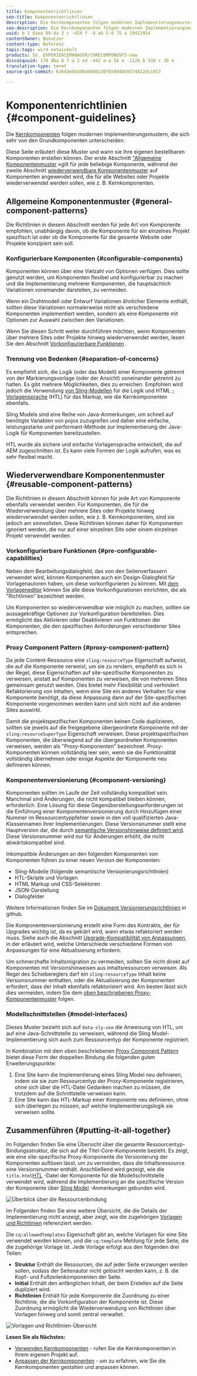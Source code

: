 ```yaml
---
title: Komponentenrichtlinien
seo-title: Komponentenrichtlinien
description: Die Kernkomponenten folgen modernen Implementierungsmustern, die sich sehr von den Grundkomponenten unterscheiden.
seo-description: Die Kernkomponenten folgen modernen Implementierungsmustern, die sich sehr von den Grundkomponenten unterscheiden.
uuid: b 1 daea 89-da 3 c -454 f -8 ab 5-d 75 a 19412954
contentOwner: Benutzer
content-type: Referenz
topic-tags: wird entwickelt
products: SG_ EXPERIENCEMANAGER/CORECOMPONENTS-new
discoiquuid: 170 dba 8 f-a 2 ed -442 e-a 56 e -1126 b 338 c 36 e
translation-type: tm+mt
source-git-commit: 62643e5bd49ab006230f65004bb9374822dcc017

---
```



# Komponentenrichtlinien {#component-guidelines}

Die [Kernkomponenten](developing.md) folgen modernen Implementierungsmustern, die sich sehr von den Grundkomponenten unterscheiden.

Diese Seite erläutert diese Muster und wann sie Ihre eigenen bestellbaren Komponenten erstellen können. Der erste Abschnitt [&quot;Allgemeine Komponentenmuster](guidelines.md) «gilt für jede beliebige Komponente, während der zweite Abschnitt [wiederverwendbare Komponentenmuster](guidelines.md) auf Komponenten angewendet wird, die für alle Websites oder Projekte wiederverwendet werden sollen, wie z. B. Kernkomponenten.

## Allgemeine Komponentenmuster {#general-component-patterns}

Die Richtlinien in diesem Abschnitt werden für jede Art von Komponente empfohlen, unabhängig davon, ob die Komponente für ein einzelnes Projekt spezifisch ist oder ob die Komponente für die gesamte Website oder Projekte konzipiert sein soll.

### Konfigurierbare Komponenten {#configurable-components}

Komponenten können über eine Vielzahl von Optionen verfügen. Dies sollte genutzt werden, um Komponenten flexibel und konfigurierbar zu machen und die Implementierung mehrerer Komponenten, die hauptsächlich Variationen voneinander darstellen, zu vermeiden.

Wenn ein Drahtmodell oder Entwurf Variationen ähnlicher Elemente enthält, sollten diese Variationen normalerweise nicht als verschiedene Komponenten implementiert werden, sondern als eine Komponente mit Optionen zur Auswahl zwischen den Variationen.

Wenn Sie diesen Schritt weiter durchführen möchten, wenn Komponenten über mehrere Sites oder Projekte hinweg wiederverwendet werden, lesen Sie den Abschnitt [Vorkonfigurierbare Funktionen](#pre-configurable-capabilities) .

### Trennung von Bedenken {#separation-of-concerns}

Es empfiehlt sich, die Logik (oder das Modell) einer Komponente getrennt von der Markierungsvorlage (oder der Ansicht) voneinander getrennt zu halten. Es gibt mehrere Möglichkeiten, dies zu erreichen. Empfohlen wird jedoch die Verwendung [von Sling-Modellen](https://sling.apache.org/documentation/bundles/models.html) für die Logik und HTML [-Vorlagensprache](https://helpx.adobe.com/experience-manager/htl/using/overview.html) (HTL) für das Markup, wie die Kernkomponenten ebenfalls.

Sling Models sind eine Reihe von Java-Anmerkungen, um schnell auf benötigte Variablen von pojos zuzugreifen und daher eine einfache, leistungsstarke und performant-Methode zur Implementierung der Java-Logik für Komponenten bereitzustellen.

HTL wurde als sichere und einfache Vorlagensprache entwickelt, die auf AEM zugeschnitten ist. Es kann viele Formen der Logik aufrufen, was es sehr flexibel macht.

## Wiederverwendbare Komponentenmuster {#reusable-component-patterns}

Die Richtlinien in diesem Abschnitt können für jede Art von Komponente ebenfalls verwendet werden. Für Komponenten, die für die Wiederverwendung über mehrere Sites oder Projekte hinweg wiederverwendet werden sollen, wie z. B. Kernkomponenten, sind sie jedoch am sinnvollsten. Diese Richtlinien können daher für Komponenten ignoriert werden, die nur auf einer einzelnen Site oder einem einzelnen Projekt verwendet werden.

### Vorkonfigurierbare Funktionen {#pre-configurable-capabilities}

Neben dem Bearbeitungsdialogfeld, das von den Seitenverfassern verwendet wird, können Komponenten auch ein Design-Dialogfeld für Vorlagenautoren haben, um diese vorkonfigurieren zu können. Mit [dem Vorlageneditor](https://helpx.adobe.com/experience-manager/6-5/sites/authoring/using/templates.html) können Sie alle diese Vorkonfigurationen einrichten, die als &quot;Richtlinien&quot; bezeichnet werden.

Um Komponenten so wiederverwendbar wie möglich zu machen, sollten sie aussagekräftige Optionen zur Vorkonfiguration bereitstellen. Dies ermöglicht das Aktivieren oder Deaktivieren von Funktionen der Komponenten, die den spezifischen Anforderungen verschiedener Sites entsprechen.

<!-- 

Comment Type: annotation
Last Modified By: ims-author-CE1E2CE451D1F0680A490D45@AdobeID
Last Modified Date: 2017-04-17T17:49:04.584-0400

Unclear how I can add my own capability toggle (for example, if i extend a component and want to toggle that extended functionality ... )

 -->

### Proxy Component Pattern {#proxy-component-pattern}

Da jede Content-Ressource eine `sling:resourceType` Eigenschaft aufweist, die auf die Komponente verweist, um sie zu rendern, empfiehlt es sich in der Regel, diese Eigenschaften auf site-spezifische Komponenten zu verweisen, anstatt auf Komponenten zu verweisen, die von mehreren Sites gemeinsam genutzt werden. Dies bietet mehr Flexibilität und verhindert Refaktorierung von Inhalten, wenn eine Site ein anderes Verhalten für eine Komponente benötigt, da diese Anpassung dann auf der Site-spezifischen Komponente vorgenommen werden kann und sich nicht auf die anderen Sites auswirkt.

Damit die projektspezifischen Komponenten keinen Code duplizieren, sollten sie jeweils auf die freigegebene übergeordnete Komponente mit der `sling:resourceSuperType` Eigenschaft verweisen. Diese projektspezifischen Komponenten, die überwiegend auf die übergeordneten Komponenten verweisen, werden als &quot;Proxy-Komponenten&quot; bezeichnet. Proxy-Komponenten können vollständig leer sein, wenn sie die Funktionalität vollständig übernehmen oder einige Aspekte der Komponente neu definieren können.

### Komponentenversionierung {#component-versioning}

Komponenten sollten im Laufe der Zeit vollständig kompatibel sein. Manchmal sind Änderungen, die nicht kompatibel bleiben können, erforderlich. Eine Lösung für diese Gegenüberstellungsanforderungen ist die Einführung einer Komponentenversionierung durch Hinzufügen einer Nummer im Ressourcentyppfehler sowie in den voll qualifizierten Java-Klassennamen ihrer Implementierungen. Diese Versionsnummer stellt eine Hauptversion dar, die durch [semantische Versionshinweise definiert wird](https://semver.org/). Diese Versionsnummer wird nur für Änderungen erhöht, die nicht abwärtskompatibel sind.

Inkompatible Änderungen an den folgenden Komponenten von Komponenten führen zu einer neuen Version der Komponenten:

* Sling-Modelle (folgende semantische Versionierungsrichtlinien)
* HTL-Skripte und Vorlagen
* HTML Markup und CSS-Selektoren
* JSON-Darstellung
* Dialogfelder

Weitere Informationen finden Sie im [Dokument Versionierungsrichtlinien](https://github.com/adobe/aem-core-wcm-components/wiki/Versioning-Policies) in github.

Die Komponentenversionierung erstellt eine Form des Kontrakts, der für Upgrades wichtig ist, da es geklärt wird, wann etwas refaktoriert werden muss. Siehe auch die Abschnitt [Upgrade-Kompatibilität von Anpassungen](customizing.md#upgrade-compatibility-of-customizations), in der erläutert wird, welche Unterschiede verschiedene Formen von Anpassungen für eine Aktualisierung erfordern.

Um schmerzhafte Inhaltsmigration zu vermeiden, sollten Sie nicht direkt auf Komponenten mit Versionshinweisen aus Inhaltsressourcen verweisen. Als Regel des Schiebereglers darf ein `sling:resourceType` Inhalt keine Versionsnummer enthalten, oder die Aktualisierung der Komponenten erfordert, dass der Inhalt ebenfalls refaktorisiert wird. Am besten lässt sich dies vermeiden, indem Sie dem [oben beschriebenen Proxy-Komponentenmuster](#proxy-component-pattern) folgen.

### Modellschnittstellen {#model-interfaces}

Dieses Muster bezieht sich auf `data-sly-use` die Anweisung von HTL, um auf eine Java-Schnittstelle zu verweisen, während die Sling Model-Implementierung sich auch zum Ressourcentyp der Komponente registriert.

In Kombination mit dem oben beschriebenen [Proxy Component Pattern](#proxy-component-pattern) bietet diese Form der doppelten Bindung die folgenden guten Erweiterungspunkte:

1. Eine Site kann die Implementierung eines Sling Model neu definieren, indem sie sie zum Ressourcentyp der Proxy-Komponente registrieren, ohne sich über die HTL-Datei Gedanken machen zu müssen, die trotzdem auf die Schnittstelle verweisen kann.
1. Eine Site kann das HTL-Markup einer Komponente neu definieren, ohne sich überlegen zu müssen, auf welche Implementierungslogik sie verweisen sollte.

## Zusammenführen {#putting-it-all-together}

Im Folgenden finden Sie eine Übersicht über die gesamte Ressourcentyp-Bindungsstruktur, die sich auf die Titel-Core-Komponente bezieht. Es zeigt, wie eine site-spezifische Proxy-Komponente die Versionierung der Komponenten auflösen lässt, um zu vermeiden, dass die Inhaltsressource eine Versionsnummer enthält. Anschließend wird gezeigt, wie die `title.html`[HTL](https://helpx.adobe.com/experience-manager/htl/using/overview.html) -Datei der Komponente für die Modellschnittstelle verwendet wird, während die Implementierung an die spezifische Version der Komponente über [Sling Model](https://sling.apache.org/documentation/bundles/models.html) -Anmerkungen gebunden wird.

![Überblick über die Ressourcenbindung](assets/chlimage_1-32.png)

Im Folgenden finden Sie eine weitere Übersicht, die die Details der Implementierung nicht anzeigt, aber zeigt, wie die zugehörigen [Vorlagen und Richtlinien](https://helpx.adobe.com/experience-manager/6-5/sites/developing/using/page-templates-editable.html) referenziert werden.

Die `cq:allowedTemplates` Eigenschaft gibt an, welche Vorlagen für eine Site verwendet werden können, und die `cq:template` Meldung für jede Seite, die die zugehörige Vorlage ist. Jede Vorlage erfolgt aus den folgenden drei Teilen:

* **Struktur**
Enthält die Ressourcen, die auf jeder Seite erzwungen werden sollen, sodass der Seitenautor nicht gelöscht werden kann, z. B. die Kopf- und Fußzeilenkomponenten der Seite.
* **Initial**
Enthält den anfänglichen Inhalt, der beim Erstellen auf die Seite dupliziert wird.
* **Richtlinien**
Enthält für jede Komponente die Zuordnung zu einer Richtlinie, die die Vorkonfiguration der Komponente ist. Diese Zuordnung ermöglicht die Wiederverwendung von Richtlinien über Vorlagen hinweg und somit zentral verwaltet.

![Vorlagen und Richtlinien-Übersicht](assets/screen_shot_2018-12-07at093102.png)

**Lesen Sie als Nächstes:**

* [Verwenden Kernkomponenten](using.md) - rufen Sie die Kernkomponenten in Ihrem eigenen Projekt auf.
* [Anpassen der Kernkomponenten](customizing.md) - um zu erfahren, wie Sie die Kernkomponenten gestalten und anpassen können.
